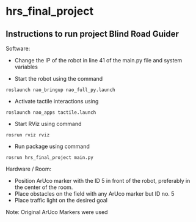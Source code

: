 # hrs_final_project

## Instructions to run project Blind Road Guider

Software:

- Change the IP of the robot in line 41 of the main.py file and system variables

- Start the robot using the command 
```
roslaunch nao_bringup nao_full_py.launch
```

- Activate tactile interactions using
```
roslaunch nao_apps tactile.launch
```
- Start RViz using command 
```
rosrun rviz rviz
```
- Run package using command 
```
rosrun hrs_final_project main.py
```

Hardware / Room:

- Position ArUco marker with the ID 5 in front of the robot, preferably in the center of the room.
- Place obstacles on the field with any ArUco marker but ID no. 5
- Place traffic light on the desired goal<br/>  

Note: Original ArUco Markers were used
